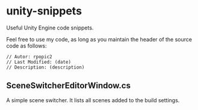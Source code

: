 # unity-snippets

Useful Unity Engine code snippets.

Feel free to use my code, as long as you maintain the header of the source code as follows:
```
// Autor: rpopic2
// Last Modified: (date)
// Description: (description)
```

## SceneSwitcherEditorWindow.cs

A simple scene switcher. It lists all scenes added to the build settings.
